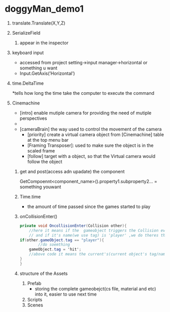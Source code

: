 # doggyMan_demo1

1. translate.Translate(X,Y,Z)
2. SerializeField
    1. appear in the inspector
3. keyboard input 
    - accessed from project setting→input manager→horizontal or something u want
    - Input.GetAxis(’Horizontal’)
4. time.DeltaTime
    
    *tells how long the time take the computer to execute the command 
    
5. Cinemachine 
    - [intro] enable mutiple camera for providing the need of mutiple perspectives
    - 
    - [cameraBrain] the way used to control the movement of the camera
        - [priority] create a virtual camera object from [Cinemachine] table at the top menu bar
        - [Framing Transposer]: used to make sure the object is in the scaled frame
        - [follow] target with a  object, so that the Virtual camera would follow the object
    1. get and post(access adn upadate) the component
        
        GetCompoennt<component_name>().property1.subproperty2… = something youwant
        
    2. Time.time
        - the amount of time passed since the games started to play
    3. onCollisionEnter()
        
        ```csharp
        private void OncollisionEnter(Collision other){
        	//here it means if the 	gameobject triggers the Collision event"other"
        	// and if it's name(we use tag) is 'player' ,we do theres things
        if(other.gameObject.tag == "player"){ 
        		//do soemthing
        	gameObject.tag = 'hit';
        	//above code it means the current's(current object's tag/name) is changed to be 'hit'
        }
        }
        ```
        
    4. structure of the Assets
        1. Prefab
            - storing the complete gameobejct(cs file, material and etc) into it, easier to use next time
        2. Scripts
        3. Scenes